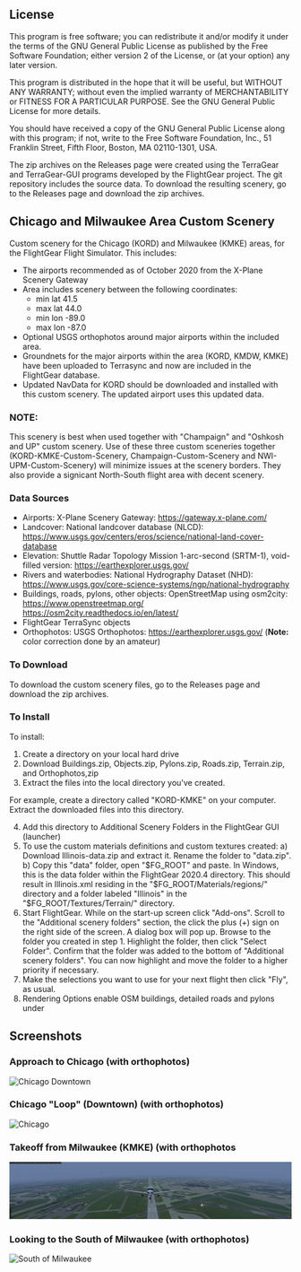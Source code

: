 ## License
This program is free software; you can redistribute it and/or modify it under the terms of the GNU General Public License as published by the Free Software Foundation; either version 2 of the License, or (at your option) any later version.

This program is distributed in the hope that it will be useful, but WITHOUT ANY WARRANTY; without even the implied warranty of MERCHANTABILITY or FITNESS FOR A PARTICULAR PURPOSE. See the GNU General Public License for more details.

You should have received a copy of the GNU General Public License along with this program; if not, write to the Free Software Foundation, Inc., 51 Franklin Street, Fifth Floor, Boston, MA 02110-1301, USA.

The zip archives on the Releases page were created using the TerraGear and TerraGear-GUI programs developed by the FlightGear project. The git repository includes the source data. To download the resulting scenery, go to the Releases page and download the zip archives.

## Chicago and Milwaukee Area Custom Scenery

Custom scenery for the Chicago (KORD) and Milwaukee (KMKE) areas, for the FlightGear Flight Simulator. This includes:
- The airports recommended as of October 2020 from the X-Plane Scenery Gateway
- Area includes scenery between the following coordinates: 
  - min lat 41.5
  - max lat 44.0
  - min lon -89.0
  - max lon -87.0 
- Optional USGS orthophotos around major airports within the included area.
- Groundnets for the major airports within the area (KORD, KMDW, KMKE) have been uploaded to Terrasync and now are included in the FlightGear database.
- Updated NavData for KORD should be downloaded and installed with this custom scenery. The updated airport uses this updated data.

### NOTE: 
This scenery is best when used together with "Champaign" and "Oshkosh and UP" custom scenery. Use of these three custom sceneries together (KORD-KMKE-Custom-Scenery, Champaign-Custom-Scenery and NWI-UPM-Custom-Scenery) will minimize issues at the scenery borders. They also provide a signicant North-South flight area with decent scenery.

### Data Sources

- Airports: X-Plane Scenery Gateway: https://gateway.x-plane.com/
- Landcover: National landcover database (NLCD): https://www.usgs.gov/centers/eros/science/national-land-cover-database
- Elevation: Shuttle Radar Topology Mission 1-arc-second (SRTM-1), void-filled version: https://earthexplorer.usgs.gov/
- Rivers and waterbodies: National Hydrography Dataset (NHD): https://www.usgs.gov/core-science-systems/ngp/national-hydrography
- Buildings, roads, pylons, other objects: OpenStreetMap using osm2city: https://www.openstreetmap.org/ https://osm2city.readthedocs.io/en/latest/
- FlightGear TerraSync objects
- Orthophotos: USGS Orthophotos: https://earthexplorer.usgs.gov/ (**Note:** color correction done by an amateur)

### To Download

To download the custom scenery files, go to the Releases page and download the zip archives.

### To Install

To install:
1) Create a directory on your local hard drive
2) Download Buildings.zip, Objects.zip, Pylons.zip, Roads.zip, Terrain.zip, and Orthophotos,zip 
3) Extract the files into the local directory you've created. 

For example, create a directory called "KORD-KMKE" on your computer. Extract the downloaded files into this directory. 

4) Add this directory to Additional Scenery Folders in the FlightGear GUI (launcher) 
5) To use the custom materials definitions and custom textures created:
    a) Download Illinois-data.zip and extract it. Rename the folder to "data.zip".
    b) Copy this "data" folder, open "$FG_ROOT" and paste. In Windows, this is the data folder within the FlightGear 2020.4 directory. This should result in Illinois.xml residing in the "$FG_ROOT/Materials/regions/" directory and a folder labeled "Illinois" in the "$FG_ROOT/Textures/Terrain/" directory.
 6) Start FlightGear. While on the start-up screen click "Add-ons". Scroll to the "Additional scenery folders" section, the click the plus (+) sign on the right side of the screen. A dialog box will pop up. Browse to the folder you created in step 1. Highlight the folder, then click "Select Folder". Confirm that the folder was added to the bottom of "Additional scenery folders". You can now highlight and move the folder to a higher priority if necessary. 
 7) Make the selections you want to use for your next flight then click "Fly", as usual.
 8) Rendering Options enable OSM buildings, detailed roads and pylons under 

## Screenshots

### Approach to Chicago (with orthophotos)
![Chicago Downtown](https://github.com/LGBudd/KORD-KMKE-Custom-Scenery/blob/master/Screenshots/Chicago20210326174334.png)

### Chicago "Loop" (Downtown) (with orthophotos)
![Chicago](https://github.com/LGBudd/KORD-KMKE-Custom-Scenery/blob/master/Screenshots/ChicagoB.png)

### Takeoff from Milwaukee (KMKE) (with orthophotos
![Takeoff from Milwaukee (KMKE)](https://github.com/LGBudd/KORD-KMKE-Custom-Scenery/blob/master/Screenshots/Takeoff%20from%20KMKE%203.png)

### Looking to the South of Milwaukee (with orthophotos)
![South of Milwaukee](https://github.com/LGBudd/KORD-KMKE-Custom-Scenery/blob/master/Screenshots/Looking%20to%20%20the%20South%20from%20Milwaukee.png)
